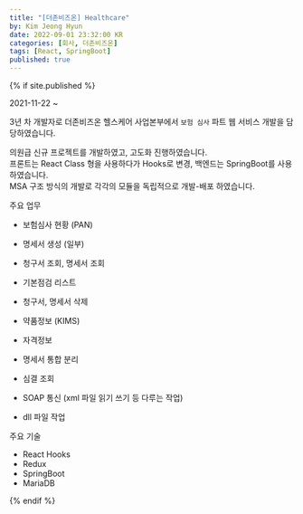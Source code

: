 ```yaml
---
title: "[더존비즈온] Healthcare"
by: Kim Jeong Hyun
date: 2022-09-01 23:32:00 KR
categories: [회사, 더존비즈온]
tags: [React, SpringBoot]
published: true
---
```


>

{% if site.published %}

2021-11-22 ~

3년 차 개발자로 더존비즈온 헬스케어 사업본부에서 `보험 심사` 파트 웹 서비스 개발을 담당하였습니다.

의원급 신규 프로젝트를 개발하였고, 고도화 진행하였습니다.  
프론트는 React Class 형을 사용하다가 Hooks로 변경, 백엔드는 SpringBoot를 사용하였습니다.  
MSA 구조 방식의 개발로 각각의 모듈을 독립적으로 개발-배포 하였습니다.

주요 업무

- 보험심사 현황 (PAN)
- 명세서 생성 (일부)
- 청구서 조회, 명세서 조회
- 기본점검 리스트
- 청구서, 명세서 삭제
- 약품정보 (KIMS)
- 자격정보
- 명세서 통합 분리
- 심결 조회

- SOAP 통신 (xml 파일 읽기 쓰기 등 다루는 작업)
- dll 파일 작업

주요 기술

- React Hooks
- Redux
- SpringBoot
- MariaDB

{% endif %}
